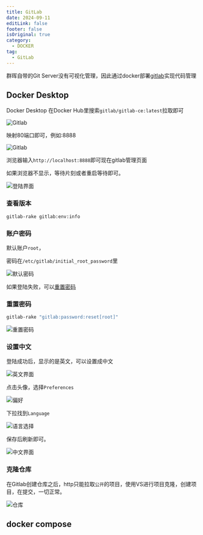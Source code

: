```yaml
---
title: GitLab
date: 2024-09-11
editLink: false
footer: false
isOriginal: true
category:
  - DOCKER
tag:
  - GitLab
---
```


群晖自带的Git Server没有可视化管理，因此通过docker部署[gitlab](https://about.gitlab.com/)实现代码管理

## Docker Desktop

Docker Desktop 在Docker Hub里搜索`gitlab/gitlab-ce:latest`拉取即可

![Gitlab](https://nas.ilyl.life:8092/gitlab/docker-desktop-gitlab.png)

映射80端口即可，例如:8888

![Gitlab](https://nas.ilyl.life:8092/gitlab/docker-desktop-gitlab-container.png)

浏览器输入`http://localhost:8888`即可现在gitlab管理页面

如果浏览器不显示，等待片刻或者重启等待即可。

![登陆界面](https://nas.ilyl.life:8092/gitlab/gitlab-ui-login.png)

### 查看版本

```bash
gitlab-rake gitlab:env:info
```

### 账户密码

默认账户`root`，

密码在`/etc/gitlab/initial_root_password`里

![默认密码](https://nas.ilyl.life:8092/gitlab/gitlab-root-password.png)

如果登陆失败，可以[重置密码](https://docs.gitlab.com/ee/security/reset_user_password.html)

### 重置密码

```bash
gitlab-rake "gitlab:password:reset[root]"
```
![重置密码](https://nas.ilyl.life:8092/gitlab/gitlab-reset-password.png)

### 设置中文

登陆成功后，显示的是英文，可以设置成中文

![英文界面](https://nas.ilyl.life:8092/gitlab/gitlab-ui.png)

点击头像，选择`Preferences`

![偏好](https://nas.ilyl.life:8092/gitlab/gitlab-setting.png)

下拉找到`Language`

![语言选择](https://nas.ilyl.life:8092/gitlab/gitlab-set-chinese.png)

保存后刷新即可。

![中文界面](https://nas.ilyl.life:8092/gitlab/gitlab-ui-zh-hans.png)

### 克隆仓库

在Gitlab创建仓库之后，http只能拉取`公开`的项目，使用VS进行项目克隆，创建项目，在提交，一切正常。

![仓库](https://nas.ilyl.life:8092/gitlab/gitlab-repo.png)

## docker compose

```yml

```